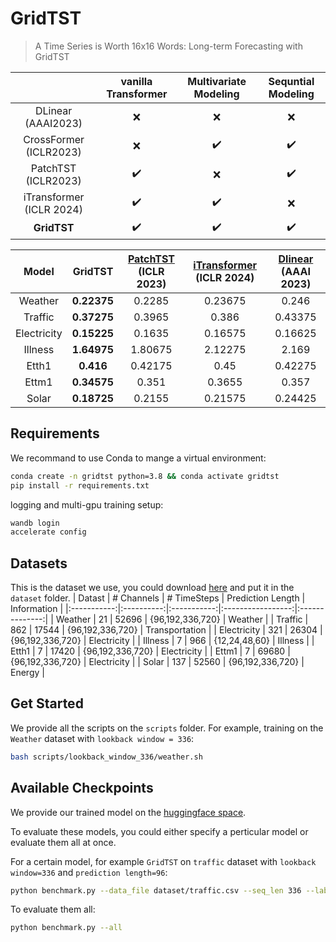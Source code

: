 # GridTST
> A Time Series is Worth 16x16 Words: Long-term Forecasting with GridTST

|                          | vanilla Transformer | Multivariate Modeling | Sequntial Modeling |
|:------------------------:|:-------------------:|:---------------------:|:------------------:|
|    DLinear (AAAI2023)    |          ❌          |           ❌           |          ❌         |
|  CrossFormer (ICLR2023)  |          ❌          |           ✔️           |          ✔️         |
|    PatchTST (ICLR2023)   |          ✔️          |           ❌           |          ✔️         |
| iTransformer (ICLR 2024) |          ✔️          |           ✔️           |          ❌         |
|        **GridTST**       |          ✔️          |           ✔️           |          ✔️         |


|    Model    |   GridTST   | [PatchTST](https://openreview.net/forum?id=Jbdc0vTOcol)  (ICLR 2023) | [iTransformer](https://arxiv.org/abs/2310.06625)  (ICLR 2024)  | [Dlinear](https://arxiv.org/abs/2205.13504)  (AAAI 2023) |
|:-----------:|:-----------:|:-------------------:|:------------------------:|:------------------:|
|   Weather   | **0.22375** |              0.2285 |                  0.23675 |              0.246 |
|   Traffic   | **0.37275** |              0.3965 |                    0.386 |            0.43375 |
| Electricity | **0.15225** |              0.1635 |                  0.16575 |            0.16625 |
|   Illness   | **1.64975** |             1.80675 |                  2.12275 |              2.169 |
|    Etth1    |   **0.416** |             0.42175 |                     0.45 |            0.42275 |
|    Ettm1    | **0.34575** |               0.351 |                   0.3655 |              0.357 |
|    Solar    | **0.18725** |              0.2155 |                  0.21575 |            0.24425 |

## Requirements
We recommand to use Conda to mange a virtual environment:
```bash
conda create -n gridtst python=3.8 && conda activate gridtst
pip install -r requirements.txt
```
logging and multi-gpu training setup:
```bash
wandb login
accelerate config
```

## Datasets
This is the dataset we use, you could download [here](https://drive.google.com/drive/folders/16DqgnUZEXd6Vmth-tL9e5JVnadh90GwF?usp=sharing) and put it in the `dataset` folder.
|    Datast   | # Channels | # TimeSteps | Prediction Length |   Information  |
|:-----------:|:----------:|:-----------:|:-----------------:|:--------------:|
|   Weather   |     21     |    52696    |  {96,192,336,720} |     Weather    |
|   Traffic   |     862    |    17544    |  {96,192,336,720} | Transportation |
| Electricity |     321    |    26304    |  {96,192,336,720} |   Electricity  |
|   Illness   |      7     |     966     |   {12,24,48,60}   |     Illness    |
|    Etth1    |      7     |    17420    |  {96,192,336,720} |   Electricity  |
|    Ettm1    |      7     |    69680    |  {96,192,336,720} |   Electricity  |
|    Solar    |     137    |    52560    |  {96,192,336,720} |     Energy     |


## Get Started
We provide all the scripts on the `scripts` folder.
For example, training on the `Weather` dataset with `lookback window = 336`:
```bash
bash scripts/lookback_window_336/weather.sh
```

## Available Checkpoints
We provide our trained model on the [huggingface space](https://huggingface.co/GridTST). 

To evaluate these models, you could either specify a perticular model or evaluate them all at once.

For a certain model, for example `GridTST` on `traffic` dataset with `lookback window=336` and `prediction length=96`:
```bash
python benchmark.py --data_file dataset/traffic.csv --seq_len 336 --label_len 96
```

To evaluate them all:
```bash
python benchmark.py --all
```